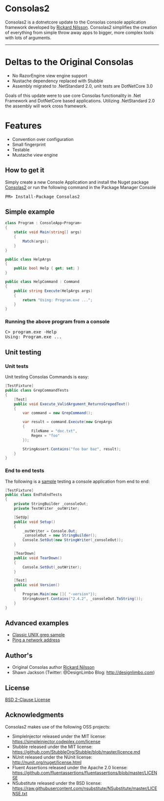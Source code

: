 Consolas2
===========================

Consolas2 is a dotnetcore update to the Consolas console application framework developed by [Rickard Nilsson](https://github.com/rickardn). Consolas2 simplifies the creation of everything from simple throw away apps to bigger, more complex tools with lots of arguments.

*********

# Deltas to the Original Consolas
- No RazorEngine view engine support
- Nustache dependency replaced with Stubble
- Assembly migrated to .NetStandard 2.0, unit tests are DotNetCore 3.0

Goals of this update were to use core Consolas functionality in .Net Framework and DotNetCore based applications. Utilizing .NetStandard 2.0 the assembly will work cross framework.


# Features
- Convention over configuration
- Small fingerprint
- Testable
- Mustache view engine

## How to get it

Simply create a new Console Application and install the Nuget package [Consolas2](https://www.nuget.org/packages/Consolas2/) or run the following command in the Package Manager Console

<pre>
PM> Install-Package Consolas2
</pre>

## Simple example

```csharp
class Program : ConsoleApp<Program>
{
    static void Main(string[] args)
    {
        Match(args);
    }
}

public class HelpArgs
{
    public bool Help { get; set; }
}

public class HelpCommand : Command
{
    public string Execute(HelpArgs args)
    {
        return "Using: Program.exe ...";
    }
}
```

### Running the above program from a console

<pre>
C> program.exe -Help
Using: Program.exe ...
</pre>

## Unit testing
### Unit tests
Unit testing Consolas Commands is easy:
```csharp
[TestFixture]
public class GrepCommandTests
{
    [Test]
    public void Execute_ValidArgument_ReturnsGrepedText()
    {
        var command = new GrepCommand();

        var result = command.Execute(new GrepArgs
        {
            FileName = "doc.txt",
            Regex = "foo"
        });

        StringAssert.Contains("foo bar baz", result);
    }
}
```

### End to end tests
The following is a [sample](https://github.com/rickardn/Consolas/blob/master/Source/UnitTests/Samples/Samples.Grep.Tests/EndToEndTests.cs) testing a console application from end to end:

```csharp
[TestFixture]
public class EndToEndTests
{
    private StringBuilder _consoleOut;
    private TextWriter _outWriter;

    [SetUp]
    public void Setup()
    {
        _outWriter = Console.Out;
        _consoleOut = new StringBuilder();
        Console.SetOut(new StringWriter(_consoleOut));
    }

    [TearDown]
    public void TearDown()
    {
        Console.SetOut(_outWriter);
    }

    [Test]
    public void Version()
    {
        Program.Main(new []{ "-version"});
        StringAssert.Contains("2.4.2", _consoleOut.ToString());
    }
}
```


## Advanced examples
- [Classic UNIX grep sample](https://github.com/rickardn/Consolas/tree/master/Source/Samples/Samples.Grep)
- [Ping a network address](https://github.com/rickardn/Consolas/tree/master/Source/Samples/Samples.Ping)

## Author's
* Original Consolas author [Rickard Nilsson](http://www.rickardnilsson.net)
* Shawn Jackson (Twitter: @DesignLimbo Blog: http://designlimbo.com)

## License

[BSD 2-Clause License](https://github.com/rickardn/Consolas/blob/master/LICENCE.md)


## Acknowledgments

Consolas2 makes use of the following OSS projects:

- SimpleInjector released under the MIT license: https://simpleinjector.codeplex.com/license
- Stubble released under the MIT license: https://github.com/StubbleOrg/Stubble/blob/master/licence.md
- NUnit released under the NUnit license: http://nunit.org/nuget/license.html
- Fluent Assertions released under the Apache 2.0 license: https://github.com/fluentassertions/fluentassertions/blob/master/LICENSE
- NSubstitute released under the BSD license: https://raw.githubusercontent.com/nsubstitute/NSubstitute/master/LICENSE.txt
